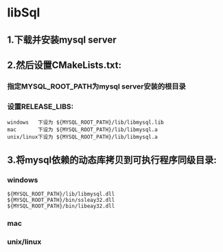 #    libSql

##  1.下载并安装mysql server
##  2.然后设置CMakeLists.txt:
### 指定MYSQL_ROOT_PATH为mysql server安装的根目录 
### 设置RELEASE_LIBS:
    windows   下设为 ${MYSQL_ROOT_PATH}/lib/libmysql.lib
    mac       下设为 ${MYSQL_ROOT_PATH}/lib/libmysql.a
    unix/linux下设为 ${MYSQL_ROOT_PATH}/lib/libmysql.a
##  3.将mysql依赖的动态库拷贝到可执行程序同级目录:
### windows 
    ${MYSQL_ROOT_PATH}/lib/libmysql.dll
    ${MYSQL_ROOT_PATH}/bin/ssleay32.dll
    ${MYSQL_ROOT_PATH}/bin/libeay32.dll
###  mac
### unix/linux